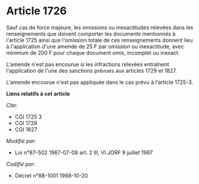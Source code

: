 # Article 1726

Sauf cas de force majeure, les omissions ou inexactitudes relevées dans les renseignements que doivent comporter les
documents mentionnés à l'article 1725 ainsi que l'omission totale de ces renseignements donnent lieu à l'application d'une
amende de 25 F par omission ou inexactitude, avec minimum de 200 F pour chaque document omis, incomplet ou inexact.

L'amende n'est pas encourue si les infractions relevées entraînent l'application de l'une des sanctions prévues aux articles
1729 et 1827.

L'amende encourue n'est pas appliquée dans le cas prévu à l'article 1725-3.

**Liens relatifs à cet article**

_Cite_:

  - CGI 1725 3
  - CGI 1729
  - CGI 1827

_Modifié par_:

  - Loi n°87-502 1987-07-08 art. 2 III, VI JORF 9 juillet 1987

_Codifié par_:

  - Décret n°88-1001 1988-10-20
